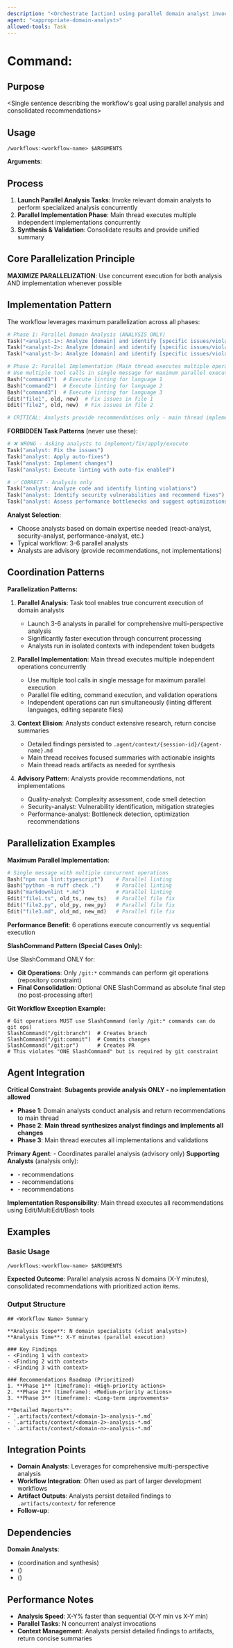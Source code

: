 ```yaml
---
description: "<Orchestrate [action] using parallel domain analyst invocations>"
agent: "<appropriate-domain-analyst>"
allowed-tools: Task
---
```


# Command: <Workflow Name>

## Purpose

<Single sentence describing the workflow's goal using parallel analysis and consolidated recommendations>

## Usage

```
/workflows:<workflow-name> $ARGUMENTS
```

**Arguments**: <Optional parameters specific to the workflow operation>

## Process

1. **Launch Parallel Analysis Tasks**: Invoke relevant domain analysts to perform specialized analysis concurrently
2. **Parallel Implementation Phase**: Main thread executes multiple independent implementations concurrently
3. **Synthesis & Validation**: Consolidate results and provide unified summary

## Core Parallelization Principle

**MAXIMIZE PARALLELIZATION**: Use concurrent execution for both analysis AND implementation whenever possible

## Implementation Pattern

The workflow leverages maximum parallelization across all phases:

```python
# Phase 1: Parallel Domain Analysis (ANALYSIS ONLY)
Task("<analyst-1>: Analyze [domain] and identify [specific issues/violations/opportunities]")
Task("<analyst-2>: Analyze [domain] and identify [specific issues/violations/opportunities]")
Task("<analyst-3>: Analyze [domain] and identify [specific issues/violations/opportunities]")

# Phase 2: Parallel Implementation (Main thread executes multiple operations concurrently)
# Use multiple tool calls in single message for maximum parallel execution:
Bash("command1")  # Execute linting for language 1
Bash("command2")  # Execute linting for language 2
Bash("command3")  # Execute linting for language 3
Edit("file1", old, new)  # Fix issues in file 1
Edit("file2", old, new)  # Fix issues in file 2

# CRITICAL: Analysts provide recommendations only - main thread implements in parallel
```

**FORBIDDEN Task Patterns** (never use these):
```python
# ❌ WRONG - Asking analysts to implement/fix/apply/execute
Task("analyst: Fix the issues")
Task("analyst: Apply auto-fixes")
Task("analyst: Implement changes")
Task("analyst: Execute linting with auto-fix enabled")

# ✅ CORRECT - Analysis only
Task("analyst: Analyze code and identify linting violations")
Task("analyst: Identify security vulnerabilities and recommend fixes")
Task("analyst: Assess performance bottlenecks and suggest optimizations")
```

**Analyst Selection**:

- Choose analysts based on domain expertise needed (react-analyst, security-analyst, performance-analyst, etc.)
- Typical workflow: 3-6 parallel analysts
- Analysts are advisory (provide recommendations, not implementations)

## Coordination Patterns

**Parallelization Patterns:**

1. **Parallel Analysis**: Task tool enables true concurrent execution of domain analysts
   - Launch 3-6 analysts in parallel for comprehensive multi-perspective analysis
   - Significantly faster execution through concurrent processing
   - Analysts run in isolated contexts with independent token budgets

2. **Parallel Implementation**: Main thread executes multiple independent operations concurrently
   - Use multiple tool calls in single message for maximum parallel execution
   - Parallel file editing, command execution, and validation operations
   - Independent operations can run simultaneously (linting different languages, editing separate files)

3. **Context Elision**: Analysts conduct extensive research, return concise summaries
   - Detailed findings persisted to `.agent/context/{session-id}/{agent-name}.md`
   - Main thread receives focused summaries with actionable insights
   - Main thread reads artifacts as needed for synthesis

4. **Advisory Pattern**: Analysts provide recommendations, not implementations
   - Quality-analyst: Complexity assessment, code smell detection
   - Security-analyst: Vulnerability identification, mitigation strategies
   - Performance-analyst: Bottleneck detection, optimization recommendations

## Parallelization Examples

**Maximum Parallel Implementation**:
```python
# Single message with multiple concurrent operations
Bash("npm run lint:typescript")    # Parallel linting
Bash("python -m ruff check .")     # Parallel linting
Bash("markdownlint *.md")          # Parallel linting
Edit("file1.ts", old_ts, new_ts)   # Parallel file fix
Edit("file2.py", old_py, new_py)   # Parallel file fix
Edit("file3.md", old_md, new_md)   # Parallel file fix
```

**Performance Benefit**: 6 operations execute concurrently vs sequential execution

**SlashCommand Pattern (Special Cases Only):**

Use SlashCommand ONLY for:

- **Git Operations**: Only `/git:*` commands can perform git operations (repository constraint)
- **Final Consolidation**: Optional ONE SlashCommand as absolute final step (no post-processing after)

**Git Workflow Exception Example:**

```
# Git operations MUST use SlashCommand (only /git:* commands can do git ops)
SlashCommand("/git:branch")  # Creates branch
SlashCommand("/git:commit")  # Commits changes
SlashCommand("/git:pr")      # Creates PR
# This violates "ONE SlashCommand" but is required by git constraint
```

## Agent Integration

**Critical Constraint**: **Subagents provide analysis ONLY - no implementation allowed**

- **Phase 1**: Domain analysts conduct analysis and return recommendations to main thread
- **Phase 2**: **Main thread synthesizes analyst findings and implements all changes**
- **Phase 3**: Main thread executes all implementations and validations

**Primary Agent**: <appropriate-domain-analyst> - Coordinates parallel analysis (advisory only)
**Supporting Analysts** (analysis only):
  - <analyst-1> - <Domain expertise> recommendations
  - <analyst-2> - <Domain expertise> recommendations
  - <analyst-n> - <Domain expertise> recommendations

**Implementation Responsibility**: Main thread executes all recommendations using Edit/MultiEdit/Bash tools

## Examples

### Basic Usage

```
/workflows:<workflow-name> $ARGUMENTS
```

**Expected Outcome**: Parallel analysis across N domains (X-Y minutes), consolidated recommendations with prioritized action items.

### Output Structure

```
## <Workflow Name> Summary

**Analysis Scope**: N domain specialists (<list analysts>)
**Analysis Time**: X-Y minutes (parallel execution)

### Key Findings
- <Finding 1 with context>
- <Finding 2 with context>
- <Finding 3 with context>

### Recommendations Roadmap (Prioritized)
1. **Phase 1** (timeframe): <High-priority actions>
2. **Phase 2** (timeframe): <Medium-priority actions>
3. **Phase 3** (timeframe): <Long-term improvements>

**Detailed Reports**:
- `.artifacts/context/<domain-1>-analysis-*.md`
- `.artifacts/context/<domain-2>-analysis-*.md`
- `.artifacts/context/<domain-n>-analysis-*.md`
```

## Integration Points

- **Domain Analysts**: Leverages <list analysts> for comprehensive multi-perspective analysis
- **Workflow Integration**: Often used as part of larger development workflows
- **Artifact Outputs**: Analysts persist detailed findings to `.artifacts/context/` for reference
- **Follow-up**: <Suggested next steps after workflow completes>

## Dependencies

**Domain Analysts**:

- <analyst-1> (coordination and synthesis)
- <analyst-2> (<domain expertise>)
- <analyst-n> (<domain expertise>)

## Performance Notes

- **Analysis Speed**: X-Y% faster than sequential (X-Y min vs X-Y min)
- **Parallel Tasks**: N concurrent analyst invocations
- **Context Management**: Analysts persist detailed findings to artifacts, return concise summaries
